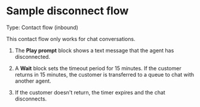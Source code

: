 # Sample disconnect flow<a name="sample-disconnect"></a>

Type: Contact flow \(inbound\)

This contact flow only works for chat conversations\.

1. The **Play prompt** block shows a text message that the agent has disconnected\.

1. A **Wait** block sets the timeout period for 15 minutes\. If the customer returns in 15 minutes, the customer is transferred to a queue to chat with another agent\. 

1. If the customer doesn't return, the timer expires and the chat disconnects\. 